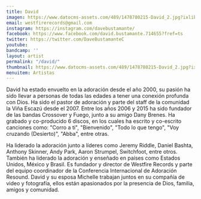 ```yaml
---
title: David
imagen: https://www.datocms-assets.com/489/1478780215-David_2.jpg?ixlib=rb-1.1.0&ch=DPR%2CWidth&auto=compress%2Cformat
email: westfirerecords@gmail.com
instagram: https://instagram.com/davebustamante/
facebook: https://www.facebook.com/david.bustamante.714655?fref=ts
twitter: https://twitter.com/DaveBustamanteC
youtube: 
bandcamp: ''
layout: artist
permalink: "/david/"
thumbnail: https://www.datocms-assets.com/489/1478780215-David_2.jpg?ixlib=rb-1.1.0&ch=DPR%2CWidth&auto=compress%2Cformat&w=370
menuitem: Artistas
---
```


<p><span>David ha estado envuelto en la adoración desde el año 2000, su pasión ha sido llevar a personas de todas las edades a tener una conexión profunda con Dios. Ha sido el pastor de adoración y parte del staff de la comunidad la Viña Escazú desde el 2007. Entre los años 2006 y 2015 ha sido fundador de las bandas Crossover y Fuego, junto a su amigo Dany Brenes.  Ha grabado y co-producido 6 discos, en los cuales ha escrito y co-escrito canciones como: "Corro a ti", "Bienvenido", "Todo lo que tengo",  "Voy cruzando (Desierto)", "Abba", entre otras.</span></p><p>Ha liderado la adoración junto a líderes como Jeremy Riddle, Daniel Bashta, Anthony Skinner, Andy Park, Aaron Strumpel, Switchfoot, entre otros. También ha liderado la adoración y enseñado en países como Estados Unidos, México y Brasil. Es fundador y director de Westfire Records y parte del equipo coordinador de la Conferencia Internacional de Adoración Resound. David y su esposa Michelle trabajan juntos en su compañía de video y fotografía, ellos están apasionados por la presencia de Dios, familia, amigos y comunidad.</p>